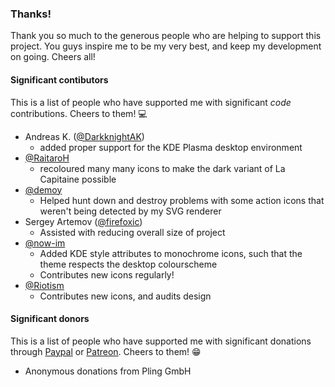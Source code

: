 ### Thanks!
Thank you so much to the generous people who are helping to support this
project. You guys inspire me to be my very best, and keep my development
on going. Cheers all!

#### Significant contibutors
This is a list of people who have supported me with significant _code_
contributions. Cheers to them! :computer:

 * Andreas K. ([@DarkknightAK](https://github.com/darkknightak))
    - added proper support for the KDE Plasma desktop environment
 * [@RaitaroH](https://github.com/RaitaroH)
    - recoloured many many icons to make the dark variant of
      La Capitaine possible
 * [@demoy](https://github.com/demoy)
   - Helped hunt down and destroy problems with some action icons that
     weren't being detected by my SVG renderer
 * Sergey Artemov ([@firefoxic](https://github.com/firefoxic))
   - Assisted with reducing overall size of project
 * [@now-im](https://github.com/now-im)
   - Added KDE style attributes to monochrome icons, such that the theme
     respects the desktop colourscheme
   - Contributes new icons regularly!
 * [@Riotism](https://github.com/Riotism)
   - Contributes new icons, and audits design

#### Significant donors
This is a list of people who have supported me with significant
donations through [Paypal](https://paypal.me/keeferrourke) or
[Patreon](https://www.patreon.com/krourke). Cheers to them! :grin:

 * Anonymous donations from Pling GmbH

